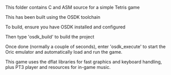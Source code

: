 This folder contains C and ASM source for a simple Tetris game

This has been built using the OSDK toolchain

To build, ensure you have OSDK installed and configured

Then type 'osdk_build' to build the project

Once done (normally a couple of seconds), enter 'osdk_execute' to start the Oric emulator and automatically load and run the game.

This game uses the dflat libraries for fast graphics and keyboard handling, plus PT3 player and resources for in-game music.
